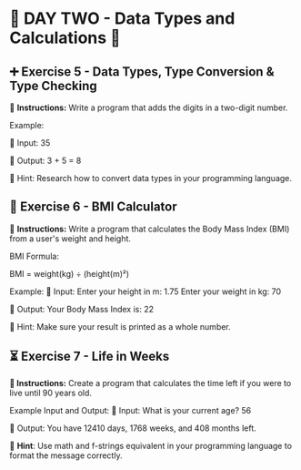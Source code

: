 # 🌟 DAY TWO - Data Types and Calculations 🌟


## ➕ Exercise 5 - Data Types, Type Conversion & Type Checking  
📌 **Instructions:**
Write a program that adds the digits in a two-digit number.

Example:

🔹 Input: 35

🔹 Output: 3 + 5 = 8

📝 Hint: Research how to convert data types in your programming language.


## 🧮 Exercise 6 - BMI Calculator
📌 **Instructions:**
Write a program that calculates the Body Mass Index (BMI) from a user's weight and height.

BMI Formula:

BMI = weight(kg) ÷ (height(m)²)

Example:
🔹 Input: Enter your height in m: 1.75
           Enter your weight in kg: 70

🔹 Output: Your Body Mass Index is:  22

📝 Hint: Make sure your result is printed as a whole number.


## ⏳ Exercise 7 - Life in Weeks
**📌 Instructions:**
Create a program that calculates the time left if you were to live until 90 years old.

Example Input and Output:
🔹 Input: What is your current age? 56

🔹 Output: You have 12410 days, 1768 weeks, and 408 months left.

📝 **Hint**: Use math and f-strings equivalent in your programming language to format the message correctly.



